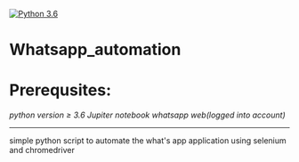 [![Python 3.6](https://img.shields.io/badge/python-3.8-blue.svg)](https://www.python.org/downloads/release/python-360/)
# Whatsapp_automation

# **Prerequsites:**

*python version 	≥ 3.6*
*Jupiter notebook*
*whatsapp web(logged into account)*



----


simple python script to automate the what's app application using selenium and chromedriver
